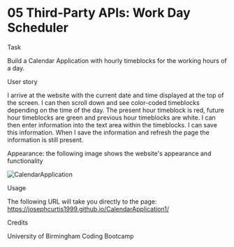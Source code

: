 # 05 Third-Party APIs: Work Day Scheduler

Task

Build a Calendar Application with hourly timeblocks for the working hours of a day.

User story

I arrive at the website with the current date and time displayed at the top of the screen. I can then scroll down and see color-coded timeblocks
depending on the time of the day. The present hour timeblock is red, future hour timeblocks are green and previous hour timeblocks are white.
I can then enter information into the text area within the timeblocks. I can save this information. When I save the information and refresh
the page the information is still present.

Appearance: the following image shows the website's appearance and functionality

![CalendarApplication](https://user-images.githubusercontent.com/94229291/150133788-997660c3-d3e4-4ab3-beb7-72bba131ff61.jpg)

Usage

The following URL will take you directly to the page: https://josephcurtis1999.github.io/CalendarApplication1/

Credits 

University of Birmingham Coding Bootcamp
